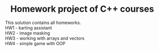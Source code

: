 <h1 align="center" id="title">Homework project of C++ courses</h1>

<p id="description">This solution contains all homeworks.<br>HW1 - karting assistant<br>HW2 - image masking<br>HW3 - working with arrays and vectors<br>HW4 - simple game with OOP<br></p>